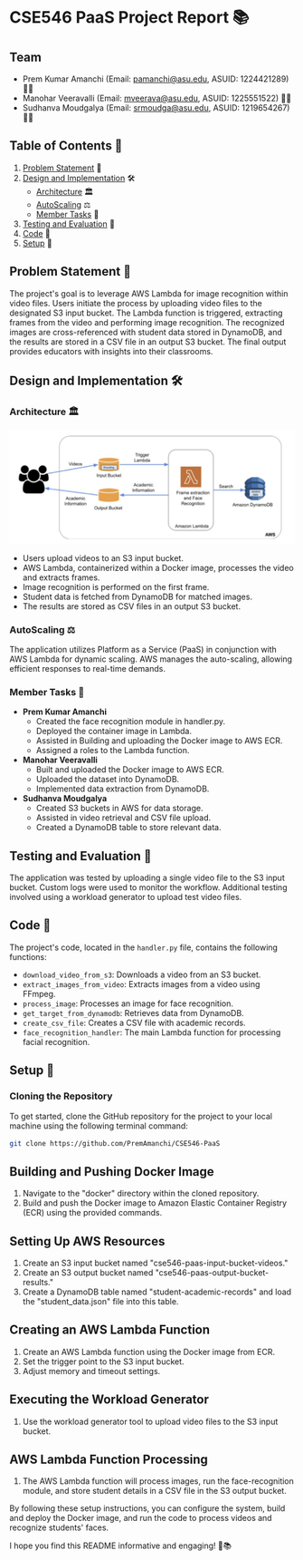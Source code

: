 # CSE546 PaaS Project Report 📚

## Team
- Prem Kumar Amanchi (Email: pamanchi@asu.edu, ASUID: 1224421289) 🧑‍💼
- Manohar Veeravalli (Email: mveerava@asu.edu, ASUID: 1225551522) 🧑‍💼
- Sudhanva Moudgalya (Email: srmoudga@asu.edu, ASUID: 1219654267) 🧑‍💼

## Table of Contents 📜
1. [Problem Statement](#problem-statement) 🎯
2. [Design and Implementation](#design-and-implementation) 🛠️
    - [Architecture](#architecture) 🏛️
    - [AutoScaling](#autoscaling) ⚖️
    - [Member Tasks](#member-tasks) 👥
3. [Testing and Evaluation](#testing-and-evaluation) 🧪
4. [Code](#code) 📝
5. [Setup](#setup) 🚀

## Problem Statement 🎯
The project's goal is to leverage AWS Lambda for image recognition within video files. Users initiate the process by uploading video files to the designated S3 input bucket. The Lambda function is triggered, extracting frames from the video and performing image recognition. The recognized images are cross-referenced with student data stored in DynamoDB, and the results are stored in a CSV file in an output S3 bucket. The final output provides educators with insights into their classrooms.

## Design and Implementation 🛠️
### Architecture 🏛️
![Architecture](https://github.com/PremAmanchi/CSE546-PaaS/blob/main/data/PaaS%20Architecture.png?raw=true)
- Users upload videos to an S3 input bucket.
- AWS Lambda, containerized within a Docker image, processes the video and extracts frames.
- Image recognition is performed on the first frame.
- Student data is fetched from DynamoDB for matched images.
- The results are stored as CSV files in an output S3 bucket.

### AutoScaling ⚖️
The application utilizes Platform as a Service (PaaS) in conjunction with AWS Lambda for dynamic scaling. AWS manages the auto-scaling, allowing efficient responses to real-time demands.

### Member Tasks 👥
- **Prem Kumar Amanchi**
    - Created the face recognition module in handler.py.
    - Deployed the container image in Lambda.
    - Assisted in Building and uploading the Docker image to AWS ECR.
    - Assigned a roles to the Lambda function.
- **Manohar Veeravalli**
    - Built and uploaded the Docker image to AWS ECR.
    - Uploaded the dataset into DynamoDB.
    - Implemented data extraction from DynamoDB.
- **Sudhanva Moudgalya**
    - Created S3 buckets in AWS for data storage.
    - Assisted in video retrieval and CSV file upload.
    - Created a DynamoDB table to store relevant data.

## Testing and Evaluation 🧪
The application was tested by uploading a single video file to the S3 input bucket. Custom logs were used to monitor the workflow. Additional testing involved using a workload generator to upload test video files.

## Code 📝
The project's code, located in the `handler.py` file, contains the following functions:
- `download_video_from_s3`: Downloads a video from an S3 bucket.
- `extract_images_from_video`: Extracts images from a video using FFmpeg.
- `process_image`: Processes an image for face recognition.
- `get_target_from_dynamodb`: Retrieves data from DynamoDB.
- `create_csv_file`: Creates a CSV file with academic records.
- `face_recognition_handler`: The main Lambda function for processing facial recognition.

## Setup 🚀
### Cloning the Repository
To get started, clone the GitHub repository for the project to your local machine using the following terminal command:
```bash
git clone https://github.com/PremAmanchi/CSE546-PaaS
```

## Building and Pushing Docker Image
1. Navigate to the "docker" directory within the cloned repository.
2. Build and push the Docker image to Amazon Elastic Container Registry (ECR) using the provided commands.

## Setting Up AWS Resources
1. Create an S3 input bucket named "cse546-paas-input-bucket-videos."
2. Create an S3 output bucket named "cse546-paas-output-bucket-results."
3. Create a DynamoDB table named "student-academic-records" and load the "student_data.json" file into this table.

## Creating an AWS Lambda Function
1. Create an AWS Lambda function using the Docker image from ECR.
2. Set the trigger point to the S3 input bucket.
3. Adjust memory and timeout settings.

## Executing the Workload Generator
1. Use the workload generator tool to upload video files to the S3 input bucket.

## AWS Lambda Function Processing
1. The AWS Lambda function will process images, run the face-recognition module, and store student details in a CSV file in the S3 output bucket.

By following these setup instructions, you can configure the system, build and deploy the Docker image, and run the code to process videos and recognize students' faces.

I hope you find this README informative and engaging! 🚀📚
